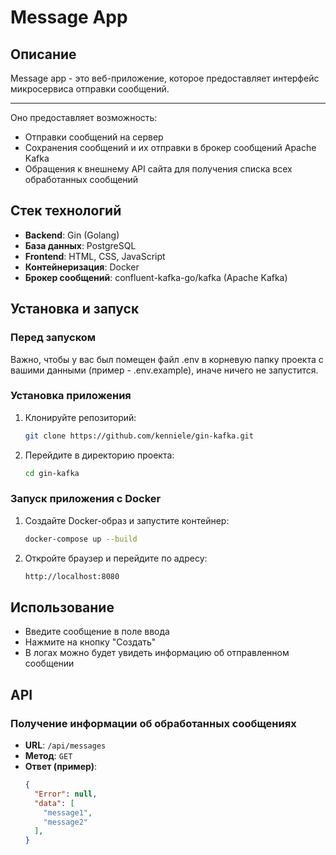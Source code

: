 # Message App

## Описание

Message app - это веб-приложение, которое предоставляет интерфейс микросервиса отправки сообщений.

---

Оно предоставляет возможность:

- Отправки сообщений на сервер
- Сохранения сообщений и их отправки в брокер сообщений Apache Kafka
- Обращения к внешнему API сайта для получения списка всех обработанных сообщений

## Стек технологий

- **Backend**: Gin (Golang)
- **База данных**: PostgreSQL
- **Frontend**: HTML, CSS, JavaScript
- **Контейнеризация**: Docker
- **Брокер сообщений**: confluent-kafka-go/kafka (Apache Kafka)

## Установка и запуск

### Перед запуском

Важно, чтобы у вас был помещен файл .env в корневую папку проекта с вашими данными (пример - .env.example), иначе ничего 
не запустится.

### Установка приложения

1. Клонируйте репозиторий:

    ```sh
    git clone https://github.com/kenniele/gin-kafka.git
   ```

2. Перейдите в директорию проекта:

   ```sh
   cd gin-kafka
   ```

### Запуск приложения с Docker

1. Создайте Docker-образ и запустите контейнер:

   ```sh
   docker-compose up --build
   ```

2. Откройте браузер и перейдите по адресу:

   ```sh
   http://localhost:8080
   ```

## Использование

- Введите сообщение в поле ввода
- Нажмите на кнопку "Создать"
- В логах можно будет увидеть информацию об отправленном сообщении

## API

### Получение информации об обработанных сообщениях

- **URL**: `/api/messages`
- **Метод**: `GET`
- **Ответ (пример)**:
  ```json
  {
    "Error": null,
    "data": [
      "message1",
      "message2"
    ],
  }
  ```
